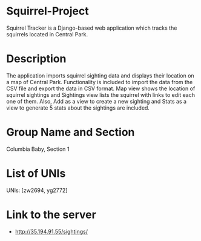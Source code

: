 # Squirrel-Project
Squirrel Tracker is a Django-based web application which tracks the squirrels located in Central Park.

# Description
The application imports squirrel sighting data and displays their location on a map of Central Park. Functionality is included to import the data from the CSV file and export the data in CSV format. Map view shows the location of squirrel sightings and Sightings view lists the squirrel with links to edit each one of them. Also, Add as a view to create a new sighting and Stats as a view to generate 5 stats about the sightings are included.

# Group Name and Section
Columbia Baby, Section 1

# List of UNIs
UNIs: [zw2694, yg2772]

# Link to the server
-	http://35.194.91.55/sightings/

